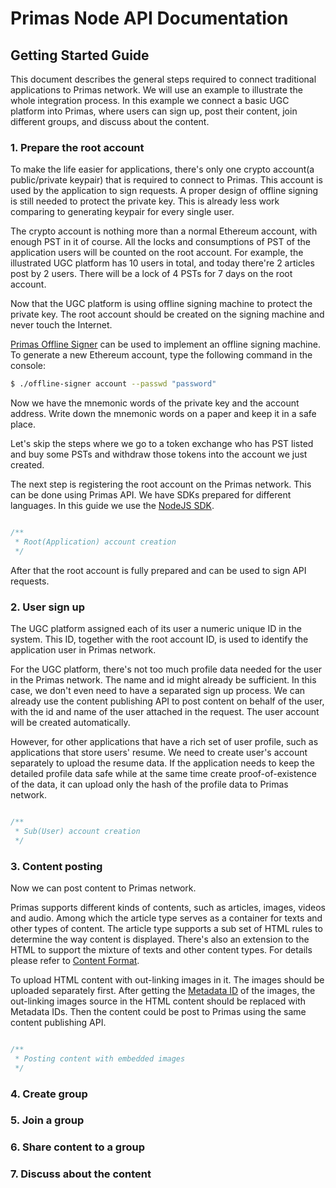 # Primas Node API Documentation

## Getting Started Guide

This document describes the general steps required to connect traditional applications to Primas network.
We will use an example to illustrate the whole integration process. In this example we connect a basic UGC platform
into Primas, where users can sign up, post their content, join different groups, and discuss about the content.


### 1. Prepare the root account

To make the life easier for applications, there's only one crypto account(a public/private keypair) that is required
to connect to Primas. This account is used by the application to sign requests. A proper design of offline signing is
still needed to protect the private key. This is already less work comparing to generating keypair for every single
user.

The crypto account is nothing more than a normal Ethereum account, with enough PST in it of course. All the locks
and consumptions of PST of the application users will be counted on the root account. For example, the illustrated UGC
platform has 10 users in total, and today there're 2 articles post by 2 users. There will be a lock of 4 PSTs for
7 days on the root account.

Now that the UGC platform is using offline signing machine to protect the private key. The root account should be
created on the signing machine and never touch the Internet.

[Primas Offline Signer](https://github.com/primasio/primas-offline-signer) can be used to implement an offline signing
machine. To generate a new Ethereum account, type the following command in the console:

```bash
$ ./offline-signer account --passwd "password"
```

Now we have the mnemonic words of the private key and the account address. Write down the mnemonic words on a paper
and keep it in a safe place.

Let's skip the steps where we go to a token exchange who has PST listed and buy some PSTs and withdraw those tokens
into the account we just created.

The next step is registering the root account on the Primas network. This can be done using Primas API. We have SDKs
prepared for different languages. In this guide we use the [NodeJS SDK](https://github.com/primasio/primas-api-sdk-js).

```js

/**
 * Root(Application) account creation
 */


```

After that the root account is fully prepared and can be used to sign API requests.


### 2. User sign up

The UGC platform assigned each of its user a numeric unique ID in the system. This ID, together with the root account
ID, is used to identify the application user in Primas network.

For the UGC platform, there's not too much profile data needed for the user in the Primas network. The name and id
might already be sufficient. In this case, we don't even need to have a separated sign up process. We can already use
the content publishing API to post content on behalf of the user, with the id and name of the user attached in the
request. The user account will be created automatically.

However, for other applications that have a rich set of user profile, such as applications that store users' resume.
We need to create user's account separately to upload the resume data. If the application needs to keep the detailed
profile data safe while at the same time create proof-of-existence of the data, it can upload only the hash of the
profile data to Primas network.

```js

/**
 * Sub(User) account creation
 */


```


### 3. Content posting

Now we can post content to Primas network.

Primas supports different kinds of contents, such as articles, images, videos and audio. Among which the article type
serves as a container for texts and other types of content. The article type supports a sub set of HTML rules to
determine the way content is displayed. There's also an extension to the HTML to support the mixture of texts and other
content types. For details please refer to [Content Format](./dtcp.md#content-format).

To upload HTML content with out-linking images in it. The images should be uploaded separately first. After getting the
[Metadata ID](./dtcp.md#metadata-dna-and-metadata-id) of the images, the out-linking images source in the HTML content should
be replaced with Metadata IDs. Then the content could be post to Primas using the same
content publishing API.

```js

/**
 * Posting content with embedded images
 */


```


### 4. Create group

### 5. Join a group

### 6. Share content to a group

### 7. Discuss about the content
